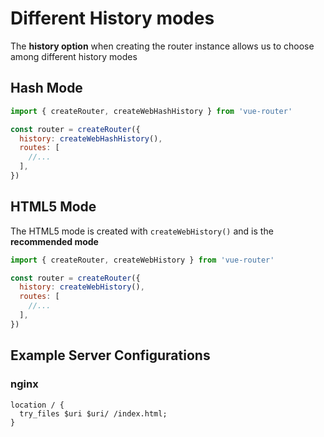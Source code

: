 # Different History modes

The **history option** when creating the router instance allows us to choose among different history modes

## Hash Mode

```js
import { createRouter, createWebHashHistory } from 'vue-router'

const router = createRouter({
  history: createWebHashHistory(),
  routes: [
    //...
  ],
})
```

## HTML5 Mode

The HTML5 mode is created with `createWebHistory()` and is the **recommended mode**

```js
import { createRouter, createWebHistory } from 'vue-router'

const router = createRouter({
  history: createWebHistory(),
  routes: [
    //...
  ],
})
```

## Example Server Configurations

### nginx

```
location / {
  try_files $uri $uri/ /index.html;
}
```
